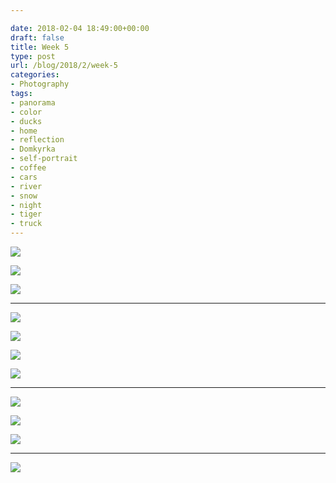 ```yaml
---

date: 2018-02-04 18:49:00+00:00
draft: false
title: Week 5
type: post
url: /blog/2018/2/week-5
categories:
- Photography
tags:
- panorama
- color
- ducks
- home
- reflection
- Domkyrka
- self-portrait
- coffee
- cars
- river
- snow
- night
- tiger
- truck
---
```




  
   ![](/images/2018-02-04-20182week-5/IMG_4112.jpg)

  

  
   ![](/images/2018-02-04-20182week-5/IMG_4110.jpg)

  

  
   ![](/images/2018-02-04-20182week-5/IMG_4117.jpg)

  



* * *



  
   ![](/images/2018-02-04-20182week-5/IMG_4064.jpg)

  

  
   ![](/images/2018-02-04-20182week-5/IMG_4067.jpg)

  

  
   ![](/images/2018-02-04-20182week-5/IMG_4144.jpg)

  

  
   ![](/images/2018-02-04-20182week-5/IMG_4156.jpg)

  



* * *



  
   ![](/images/2018-02-04-20182week-5/IMG_4164.jpg)

  

  
   ![](/images/2018-02-04-20182week-5/IMG_4158.jpg)

  

  
   ![](/images/2018-02-04-20182week-5/IMG_4166.jpg)

  



* * *



  
   ![](/images/2018-02-04-20182week-5/20180203-DSCF6850.jpg)

  


